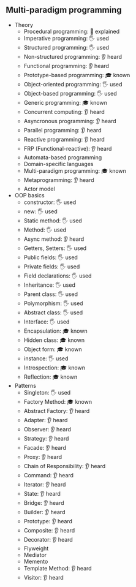 ## Multi-paradigm programming

- Theory
  - Procedural programming: 🙋 explained
  - Imperative programming: 🖐️ used
  - Structured programming: 🖐️ used
  - Non-structured programming: 👂 heard
  - Functional programming: 👂 heard
  - Prototype-based programming: 🎓 known
  - Object-oriented programming: 🖐️ used
  - Object-based programming: 🖐️ used
  - Generic programming: 🎓 known
  - Concurrent computing: 👂 heard
  - Asyncronous programming: 👂 heard
  - Parallel programming: 👂 heard
  - Reactive programming: 👂 heard
  - FRP (Functional-reactive): 👂 heard
  - Automata-based programming
  - Domain-specific languages
  - Multi-paradigm programming: 🎓 known
  - Metaprogramming: 👂 heard
  - Actor model
- OOP basics
  - constructor: 🖐️ used
  - new: 🖐️ used
  - Static method: 🖐️ used
  - Method: 🖐️ used
  - Async method: 👂 heard
  - Getters, Setters: 🖐️ used
  - Public fields: 🖐️ used
  - Private fields: 🖐️ used
  - Field declarations: 🖐️ used
  - Inheritance: 🖐️ used
  - Parent class: 🖐️ used
  - Polymorphism: 🖐️ used
  - Abstract class: 🖐️ used
  - Interface: 🖐️ used
  - Encapsulation: 🎓 known
  - Hidden class: 🎓 known
  - Object form: 🎓 known
  - instance: 🖐️ used
  - Introspection: 🎓 known
  - Reflection: 🎓 known
- Patterns
  - Singleton: 🖐️ used
  - Factory Method: 🎓 known
  - Abstract Factory: 👂 heard
  - Adapter: 👂 heard
  - Observer: 👂 heard
  - Strategy: 👂 heard
  - Facade: 👂 heard
  - Proxy: 👂 heard
  - Chain of Responsibility: 👂 heard
  - Command: 👂 heard
  - Iterator: 👂 heard
  - State: 👂 heard
  - Bridge: 👂 heard
  - Builder: 👂 heard
  - Prototype: 👂 heard
  - Composite: 👂 heard
  - Decorator: 👂 heard
  - Flyweight
  - Mediator
  - Memento
  - Template Method: 👂 heard
  - Visitor: 👂 heard

